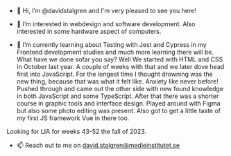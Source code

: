 - 👋 Hi, I’m @davidstalgren and I'm very pleased to see you here!

- 👀 I’m interested in webdesign and software development. Also interested in some hardware aspect of computers.

- 🌱 I’m currently learning about Testing with Jest and Cypress in my Frontend development studies and much more learning there will be.
What have we done sofar you say? Well We started with HTML and CSS in October last year. A couple of weeks with that and we later dove head first into JavaScript. 
For the longest time I thought drowning was the new thing, because that was what it felt like. Anxiety like never before! Pushed through and came out the other side with new found knowledge in both JavaScript and some TypeScript. After that there was a shorter course in graphic tools and interface design. Played around with Figma but also some photo editing was present. Also got to get a little taste of my first JS framework Vue in there too.

Looking for LIA for weeks 43-52 the fall of 2023.

- 📫 Reach out to me on david.stalgren@medieinstitutet.se

<!---
davidstalgren/davidstalgren is a ✨ special ✨ repository because its `README.md` (this file) appears on your GitHub profile.
You can click the Preview link to take a look at your changes.
--->
